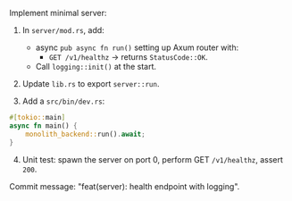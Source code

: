 Implement minimal server:

1. In `server/mod.rs`, add:
   - async `pub async fn run()` setting up Axum router with:
     * `GET /v1/healthz` -> returns `StatusCode::OK`.
   - Call `logging::init()` at the start.

2. Update `lib.rs` to export `server::run`.

3. Add a `src/bin/dev.rs`:

```rust
#[tokio::main]
async fn main() {
    monolith_backend::run().await;
}
```

4. Unit test: spawn the server on port 0, perform GET `/v1/healthz`, assert `200`.

Commit message: "feat(server): health endpoint with logging".
